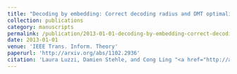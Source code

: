 ```yaml
---
title: "Decoding by embedding: Correct decoding radius and DMT optimality"
collection: publications
category: manuscripts
permalink: /publication/2013-01-01-decoding-by-embedding-correct-decoding-radius-and-dmt-optimality
date: 2013-01-01
venue: 'IEEE Trans. Inform. Theory'
paperurl: 'http://arxiv.org/abs/1102.2936'
citation: 'Laura Luzzi, Damien Stehle, and Cong Ling "<a href="http://arxiv.org/abs/1102.2936">Decoding by embedding: Correct decoding radius and DMT optimality</a>", IEEE Trans. Inform. Theory, vol. 59, pp. 1960-2973, May 2013.'
---
```


